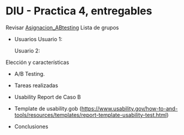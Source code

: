# DIU - Practica 4, entregables



Revisar [Asignacion_ABtesting](https://github.com/mgea/DIU/blob/master/P4/Asignacion_ABtesting.pdf)
Lista de grupos 

* Usuarios
  Usuario 1:

  Usuario 2:

  

Elección y características

* A/B Testing. 


* Tareas realizadas 


* Usability Report de Caso B
* Template de usability.gob (https://www.usability.gov/how-to-and-tools/resources/templates/report-template-usability-test.html) 

* Conclusiones

